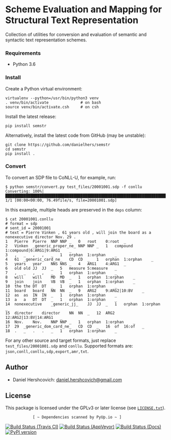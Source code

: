 Scheme Evaluation and Mapping for Structural Text Representation
================================================================

Collection of utilities for conversion and evaluation of semantic and syntactic text representation schemes.

### Requirements
* Python 3.6

### Install

Create a Python virtual environment:
    
    virtualenv --python=/usr/bin/python3 venv
    . venv/bin/activate              # on bash
    source venv/bin/activate.csh     # on csh

Install the latest release:

    pip install semstr

Alternatively, install the latest code from GitHub (may be unstable):

    git clone https://github.com/danielhers/semstr
    cd semstr
    pip install .

### Convert
To convert an SDP file to CoNLL-U, for example, run:
```
$ python semstr/convert.py test_files/20001001.sdp -f conllu
Converting: 100%|████████████████████████████████████████████████████████████████████████████████████████████████████████████████████████████████████████| 1/1 [00:00<00:00, 76.49file/s, file=20001001.sdp]
```
In this example, multiple heads are preserved in the `deps` column:
```
$ cat 20001001.conllu
# format = sdp
# sent_id = 20001001
# text = Pierre Vinken , 61 years old , will join the board as a nonexecutive director Nov. 29 .
1	Pierre	Pierre	NNP	NNP	_	0	root	0:root	_
2	Vinken	_generic_proper_ne_	NNP	NNP	_	1	compound	1:compound|6:ARG1|9:ARG1	_
3	,	_	,	,	_	1	orphan	1:orphan	_
4	61	_generic_card_ne_	CD	CD	_	1	orphan	1:orphan	_
5	years	year	NNS	NNS	_	4	ARG1	4:ARG1	_
6	old	old	JJ	JJ	_	5	measure	5:measure	_
7	,	_	,	,	_	1	orphan	1:orphan	_
8	will	will	MD	MD	_	1	orphan	1:orphan	_
9	join	join	VB	VB	_	1	orphan	1:orphan	_
10	the	the	DT	DT	_	1	orphan	1:orphan	_
11	board	board	NN	NN	_	9	ARG2	9:ARG2|10:BV	_
12	as	as	IN	IN	_	1	orphan	1:orphan	_
13	a	a	DT	DT	_	1	orphan	1:orphan	_
14	nonexecutive	_generic_jj_	JJ	JJ	_	1	orphan	1:orphan	_
15	director	director	NN	NN	_	12	ARG2	12:ARG2|13:BV|14:ARG1	_
16	Nov.	Nov.	NNP	NNP	_	1	orphan	1:orphan	_
17	29	_generic_dom_card_ne_	CD	CD	_	16	of	16:of	_
18	.	_	.	.	_	1	orphan	1:orphan	_
```
For any other source and target formats, just replace `test_files/20001001.sdp` and `conllu`.
Supported formats are: `json,conll,conllu,sdp,export,amr,txt`.

Author
------
* Daniel Hershcovich: daniel.hershcovich@gmail.com


License
-------
This package is licensed under the GPLv3 or later license (see [`LICENSE.txt`](LICENSE.txt)).

                [ ~ Dependencies scanned by PyUp.io ~ ]
[![Build Status (Travis CI)](https://travis-ci.org/danielhers/semstr.svg?branch=master)](https://travis-ci.org/danielhers/semstr)
[![Build Status (AppVeyor)](https://ci.appveyor.com/api/projects/status/github/danielhers/semstr?svg=true)](https://ci.appveyor.com/project/danielh/semstr)
[![Build Status (Docs)](https://readthedocs.org/projects/semstr/badge/?version=latest)](http://semstr.readthedocs.io/en/latest/)
[![PyPI version](https://badge.fury.io/py/SEMSTR.svg)](https://badge.fury.io/py/SEMSTR)
